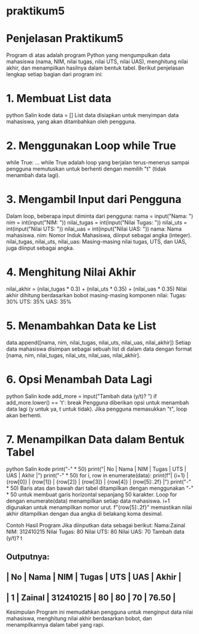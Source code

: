 # praktikum5

# Penjelasan Praktikum5
Program di atas adalah program Python yang mengumpulkan data mahasiswa (nama, NIM, nilai tugas, nilai UTS, nilai UAS), menghitung nilai akhir, dan menampilkan hasilnya dalam bentuk tabel. Berikut penjelasan lengkap setiap bagian dari program ini:

# 1. Membuat List data
python
Salin kode
data = []
List data disiapkan untuk menyimpan data mahasiswa, yang akan ditambahkan oleh pengguna.

# 2. Menggunakan Loop while True
while True:
    ...
while True adalah loop yang berjalan terus-menerus sampai pengguna memutuskan untuk berhenti dengan memilih "t" (tidak menambah data lagi).

# 3. Mengambil Input dari Pengguna
Dalam loop, beberapa input diminta dari pengguna:
    nama = input("Nama: ")
    nim = int(input("NIM: "))
    nilai_tugas = int(input("Nilai Tugas: "))
    nilai_uts = int(input("Nilai UTS: "))
    nilai_uas = int(input("Nilai UAS: "))
nama: Nama mahasiswa.
nim: Nomor Induk Mahasiswa, diinput sebagai angka (integer).
nilai_tugas, nilai_uts, nilai_uas: Masing-masing nilai tugas, UTS, dan UAS, juga diinput sebagai angka.

# 4. Menghitung Nilai Akhir
nilai_akhir = (nilai_tugas * 0.3) + (nilai_uts * 0.35) + (nilai_uas * 0.35)
Nilai akhir dihitung berdasarkan bobot masing-masing komponen nilai:
Tugas: 30%
UTS: 35%
UAS: 35%

# 5. Menambahkan Data ke List
data.append([nama, nim, nilai_tugas, nilai_uts, nilai_uas, nilai_akhir])
Setiap data mahasiswa disimpan sebagai sebuah list di dalam data dengan format [nama, nim, nilai_tugas, nilai_uts, nilai_uas, nilai_akhir].

# 6. Opsi Menambah Data Lagi
python
Salin kode
add_more = input("Tambah data (y/t)? ")
if add_more.lower() == 't':
    break
Pengguna diberikan opsi untuk menambah data lagi (y untuk ya, t untuk tidak). Jika pengguna memasukkan "t", loop akan berhenti.

# 7. Menampilkan Data dalam Bentuk Tabel
python
Salin kode
print("-" * 50)
print("| No | Nama | NIM | Tugas | UTS | UAS | Akhir |")
print("-" * 50)
for i, row in enumerate(data):
    print(f"| {i+1} | {row[0]} | {row[1]} | {row[2]} | {row[3]} | {row[4]} | {row[5]:.2f} |")
print("-" * 50)
Baris atas dan bawah dari tabel ditampilkan dengan menggunakan "-" * 50 untuk membuat garis horizontal sepanjang 50 karakter.
Loop for dengan enumerate(data) menampilkan setiap data mahasiswa. i+1 digunakan untuk menampilkan nomor urut.
f"{row[5]:.2f}" memastikan nilai akhir ditampilkan dengan dua angka di belakang koma desimal.

Contoh Hasil Program
Jika diinputkan data sebagai berikut:
Nama:Zainal
NIM: 312410215
Nilai Tugas: 80
Nilai UTS: 80
Nilai UAS: 70
Tambah data (y/t)? t

Outputnya:
--------------------------------------------------
| No | Nama |     NIM      | Tugas | UTS | UAS | Akhir |
--------------------------------------------------
| 1  | Zainal  | 312410215 | 80    | 80  | 70  | 76.50 |
--------------------------------------------------

Kesimpulan
Program ini memudahkan pengguna untuk menginput data nilai mahasiswa, menghitung nilai akhir berdasarkan bobot, dan menampilkannya dalam tabel yang rapi.






